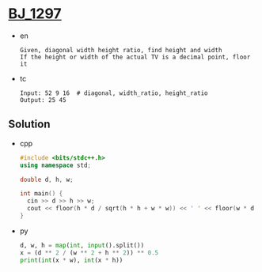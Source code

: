 # [BJ_1297](https://acmicpc.net/problem/1297)

* en

  ```en
  Given, diagonal width height ratio, find height and width
  If the height or width of the actual TV is a decimal point, floor it
  ```

* tc

  ```tc
  Input: 52 9 16  # diagonal, width_ratio, height_ratio
  Output: 25 45
  ```

## Solution

* cpp

  ```cpp
  #include <bits/stdc++.h>
  using namespace std;

  double d, h, w;

  int main() {
    cin >> d >> h >> w;
    cout << floor(h * d / sqrt(h * h + w * w)) << ' ' << floor(w * d / sqrt(h * h + w * w));
  }
  ```

* py

  ```py
  d, w, h = map(int, input().split())
  x = (d ** 2 / (w ** 2 + h ** 2)) ** 0.5
  print(int(x * w), int(x * h))
  ```
